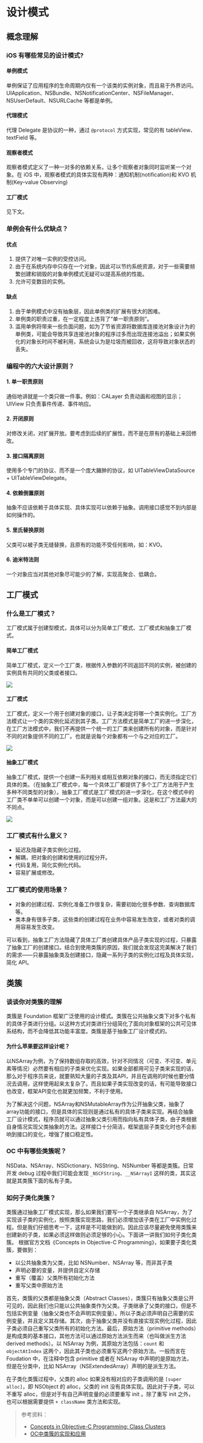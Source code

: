 # 设计模式

## 概念理解

### iOS 有哪些常见的设计模式?

#### 单例模式

单例保证了应用程序的生命周期内仅有一个该类的实例对象，而且易于外界访问。UIApplication、NSBundle、NSNotificationCenter、NSFileManager、NSUserDefault、NSURLCache 等都是单例。

#### 代理模式

代理 Delegate 是协议的一种，通过 `@protocol` 方式实现，常见的有 tableView、textField 等。

#### 观察者模式

观察者模式定义了一种一对多的依赖关系，让多个观察者对象同时监听某一个对象。在 iOS 中，观察者模式的具体实现有两种：通知机制(notification)和 KVO 机制(Key-value Observing)

#### 工厂模式

见下文。



### 单例会有什么优缺点？

#### 优点

1. 提供了对唯一实例的受控访问。
2. 由于在系统内存中只存在一个对象，因此可以节约系统资源，对于一些需要频繁创建和销毁的对象单例模式无疑可以提高系统的性能。
3. 允许可变数目的实例。

#### 缺点

1. 由于单例模式中没有抽象层，因此单例类的扩展有很大的困难。
2. 单例类的职责过重，在一定程度上违背了“单一职责原则”。
3. 滥用单例将带来一些负面问题，如为了节省资源将数据库连接池对象设计为的单例类，可能会导致共享连接池对象的程序过多而出现连接池溢出；如果实例化的对象长时间不被利用，系统会认为是垃圾而被回收，这将导致对象状态的丢失。



### 编程中的六大设计原则？


#### 1. 单一职责原则

通俗地讲就是一个类只做一件事。例如：CALayer 负责动画和视图的显示；UIView 只负责事件传递、事件响应。


#### 2. 开闭原则

对修改关闭，对扩展开放。要考虑到后续的扩展性，而不是在原有的基础上来回修改。


#### 3. 接口隔离原则

使用多个专门的协议、而不是一个庞大臃肿的协议，如 UITableViewDataSource + UITableViewDelegate。


#### 4. 依赖倒置原则

抽象不应该依赖于具体实现、具体实现可以依赖于抽象。调用接口感觉不到内部是如何操作的。


#### 5. 里氏替换原则

父类可以被子类无缝替换，且原有的功能不受任何影响，如：KVO。


#### 6. 迪米特法则

一个对象应当对其他对象尽可能少的了解，实现高聚合、低耦合。



## 工厂模式

### 什么是工厂模式？

工厂模式属于创建型模式，具体可以分为简单工厂模式、工厂模式和抽象工厂模式。

#### 简单工厂模式
简单工厂模式，定义一个工厂类，根据传入参数的不同返回不同的实例，被创建的实例具有共同的父类或者接口。

![](https://i.loli.net/2020/04/08/svrR9Si3X8WDJuA.png)

#### 工厂模式
工厂模式，定义一个用于创建对象的接口，让子类决定将哪一个类实例化。工厂方法模式让一个类的实例化延迟到其子类。工厂方法模式是简单工厂的进一步深化， 在工厂方法模式中，我们不再提供一个统一的工厂类来创建所有的对象，而是针对不同的对象提供不同的工厂。也就是说每个对象都有一个与之对应的工厂。

![](https://i.loli.net/2020/04/08/9XxWYU6c2mfQluO.png)

#### 抽象工厂模式
抽象工厂模式，提供一个创建一系列相关或相互依赖对象的接口，而无须指定它们具体的类。（在抽象工厂模式中，每一个具体工厂都提供了多个工厂方法用于产生多种不同类型的对象）。抽象工厂模式是工厂模式的进一步深化，在这个模式中的工厂类不单单可以创建一个对象，而是可以创建一组对象。这是和工厂方法最大的不同点。

![](https://i.loli.net/2020/04/08/C6oNnTrBuvRIH9x.png)




### 工厂模式有什么意义？

- 延迟及隐藏子类实例化过程。
- 解耦，把对象的创建和使用的过程分开。
- 代码复用，简化实例化代码。
- 容易扩展或修改。




### 工厂模式的使用场景？

- 对象的创建过程、实例化准备工作很复杂，需要初始化很多参数、查询数据库等。
- 类本身有很多子类，这些类的创建过程在业务中容易发生改变，或者对类的调用容易发生改变。

可以看到，抽象工厂方法隐藏了具体工厂类创建具体产品子类实现的过程，只暴露了抽象工厂的创建接口。结合到使用类簇的原因，我们就会发现这完美解决了我们的需求——只暴露抽象类及创建接口，隐藏一系列子类的实例化过程及具体实现，简化 API。



## 类簇

### 谈谈你对类簇的理解

类簇是 Foundation 框架广泛使用的设计模式。类簇在公共抽象父类下对多个私有的具体子类进行分组。以这种方式对类进行分组简化了面向对象框架的公共可见体系结构，而不会降低其功能丰富度。类簇是基于抽象工厂设计模式的。

#### 为什么苹果要这样设计呢？

以NSArray为例，为了保持数组存取的高效，针对不同情况（可变、不可变、单元素等情况）必然要有相应的子类来优化实现。如果全部都用可见子类来实现的话，那么对于程序员来说，就要熟知大量的子类及其API，并且在调用的时候也要分情况去调用，这样使用起来太复杂了。而且如果子类实现改变的话，有可能导致接口也改变，框架API变化也就更加频繁，不利于使用。

为了解决这个问题，NSArray和NSMutableArray作为公开抽象父类，抽象了array功能的接口，但是具体的实现则是通过私有的具体子类来实现。再结合抽象工厂设计模式，程序员就可以通过抽象父类引用而指向私有具体子类，由子类根据自身情况实现父类抽象的方法。这样接口十分简洁，框架底层子类变化时也不会影响到接口的变化，增强了接口稳定性。



### OC 中有哪些类簇呢？

NSData、NSArray、NSDictionary、NSString、NSNumber 等都是类簇。日常开发 debug 过程中我们可能会发现 `_NSCFString`、`__NSArrayI` 这样的类，其实这就是其类簇下面的私有子类。



### 如何子类化类簇？

类簇通过抽象工厂模式实现，那么如果我们要写一个子类继承自 NSArray，为了实现该子类的实例化，按照类簇实现思路，我们必须增加该子类在工厂中实例化过程。但是我们仔细思考一下，这样是不可能做到的。因此应该尽量避免使用类簇来创建新的子类，如果必须这样做则必须足够的小心。下面讲一讲我们如何子类化类簇。
根据官方文档《Concepts in Objective-C Programming》，如果要子类化类簇，要做到：

- 以公共抽象类为父类，比如 NSNumber、NSArray 等，而非其子类
- 声明必要的变量，并提供自定义存储
- 重写（覆盖）父类所有初始化方法
- 重写父类中原始方法

首先，类簇的父类都是抽象父类（Abstract Classes），类簇只有抽象父类是公开可见的，因此我们也只能以公共抽象类作为父类。子类继承了父类的接口，但是不包括实例变量（抽象父类也不会声明实例变量）。所以子类必须声明自己需要的实例变量，并且定义其存储。其次，由于抽象父类并没有直接实现实例化过程，因此子类必须自己重写父类所有的初始化方法。最后，原始方法（primitive methods）是构成类的基本接口，其他方法可以通过原始方法派生而来（也叫做派生方法 derived methods）。以 NSArray 为例，其原始方法包括：`count` 和 `objectAtIndex` 这两个，因此其子类也必须重写这两个原始方法。一般而言在 Foudation 中，在注释中包含 primitive 或者在 NSArray 中声明的是原始方法，但是在分类中，比如 NSArray（NSExtendedArray）声明的是派生方法。

在子类化类簇过程中，父类的 alloc 如果没有相对应的子类调用的是 `[super alloc]`，即 NSObject 的 alloc，父类的 init 没有具体实现。因此对于子类，可以不重写 alloc，但是对于有自己声明变量的必须要重写 init 。除了重写 init 之外，也可以根据需要提供 `+ className` 类方法和实现。




> 参考资料：
> - [Concepts in Objective-C Programming: Class Clusters](https://developer.apple.com/library/archive/documentation/General/Conceptual/CocoaEncyclopedia/ClassClusters/ClassClusters.html)
> - [OC中类簇的实现和应用](https://juejin.im/post/5d52ab65e51d4557dc774e81)
